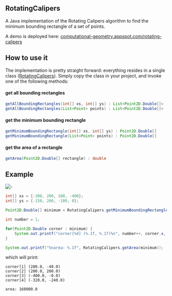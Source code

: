 ## RotatingCalipers

A Java implementation of the Rotating Calipers algorithm to find the minimum
bounding rectangle of a set of points.

A demo is deployed here: [computational-geometry.appspot.com/rotating-calipers](http://computational-geometry.appspot.com/rotating-calipers)

## How to use it

The implementation is pretty straight forward: everything resides in a single class
([RotatingCalipers](https://github.com/bkiers/RotatingCalipers/blob/master/src/main/cg/RotatingCalipers.java)).
Simply copy the class in your project, and invoke one of the following methods:

#### get all bounding rectangles

```java
getAllBoundingRectangles(int[] xs, int[] ys) : List<Point2D.Double[]>
getAllBoundingRectangles(List<Point> points) : List<Point2D.Double[]>
```

#### get the minimum bounding rectangle

```java
getMinimumBoundingRectangle(int[] xs, int[] ys) : Point2D.Double[]
getMinimumBoundingRectangle(List<Point> points) : Point2D.Double[]
```

#### get the area of a rectangle

```java
getArea(Point2D.Double[] rectangle) : double
```

## Example

![-][1]

```java
int[] xs = {-300, 200, 100, -400};
int[] ys = {-150, 200, -100, 0};

Point2D.Double[] minimum = RotatingCalipers.getMinimumBoundingRectangle(xs, ys);

int number = 1;

for(Point2D.Double corner : minimum) {
    System.out.printf("corner[%d] (%.1f, %.1f)%n", number++, corner.x, corner.y);
}

System.out.printf("%narea: %.1f", RotatingCalipers.getArea(minimum));
```

which will print:

```
corner[1] (280.0, -40.0)
corner[2] (200.0, 200.0)
corner[3] (-400.0, -0.0)
corner[4] (-320.0, -240.0)

area: 160000.0
```

 [1]: https://raw.github.com/bkiers/RotatingCalipers/master/img/rectangle.png
